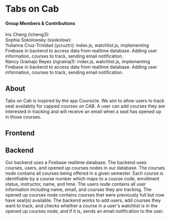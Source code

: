 # Tabs on Cab

#### Group Members & Contributions
Iris Cheng (icheng3):    
Sophia Sokolowsky (ssokolow):   
Yulianna Cruz-Trinidad (ycruztri): index.js, watchlist.js, implementing Firebase in backend to access data from realtime database. Adding user information, courses to track, sending email notification.   
Nancy Gramajo Reyes (ngramaj1): index.js, watchlist.js, implementing Firebase in backend to access data from realtime database. Adding user information, courses to track, sending email notification. 

## About
Tabs on Cab is inspired by the app Coursicle. We aim to allow users to track seat availabity for capped courses on CAB. A user can add courses they are interested in tracking and will receive an email when a seat has opened up in those courses. 

## Frontend

## Backend
Our backend uses a Firebase realtime database. The backend uses courses, users, and opened up courses nodes in our database. The courses node contains all courses being offered in a given semester. Each course is identifiable by a course number which maps to a course code, enrollment status, instructor, name, and time. The users node contains all user information including name, email, and courses they are tracking. The opened up courses node contains courses that were previously full but now have seat(s) available. The backend works to add users, add courses they want to track, and checks whether a course in a user's watchlist is in the opened up courses node, and if it is, sends an email notification to the user. 

